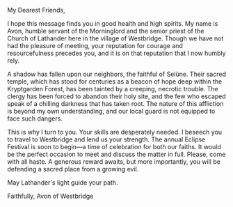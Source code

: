 My Dearest Friends,

I hope this message finds you in good health and high spirits. My name is Avon, humble servant of the Morninglord and the senior priest of the Church of Lathander here in the village of Westbridge. Though we have not had the pleasure of meeting, your reputation for courage and resourcefulness precedes you, and it is on that reputation that I now humbly rely.

A shadow has fallen upon our neighbors, the faithful of Selûne. Their sacred temple, which has stood for centuries as a beacon of hope deep within the Kryptgarden Forest, has been tainted by a creeping, necrotic trouble. The clergy has been forced to abandon their holy site, and the few who escaped speak of a chilling darkness that has taken root. The nature of this affliction is beyond my own understanding, and our local guard is not equipped to face such dangers.

This is why I turn to you. Your skills are desperately needed. I beseech you to travel to Westbridge and lend us your strength. The annual Eclipse Festival is soon to begin—a time of celebration for both our faiths. It would be the perfect occasion to meet and discuss the matter in full. Please, come with all haste. A generous reward awaits, but more importantly, you will be defending a sacred place from a growing evil.

May Lathander's light guide your path.

Faithfully,
Avon of Westbridge